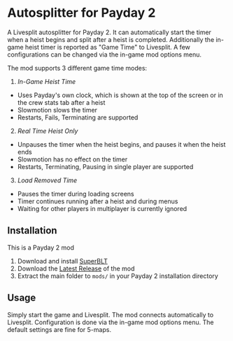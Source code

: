 # Autosplitter for Payday 2

A Livesplit autosplitter for Payday 2.
It can automatically start the timer when a heist begins and split after a heist is completed.
Additionally the in-game heist timer is reported as "Game Time" to Livesplit.
A few configurations can be changed via the in-game mod options menu.

The mod supports 3 different game time modes:
1. *In-Game Heist Time*
  * Uses Payday's own clock, which is shown at the top of the screen or in the crew stats tab after a heist
  * Slowmotion slows the timer
  * Restarts, Fails, Terminating are supported
2. *Real Time Heist Only*
  * Unpauses the timer when the heist begins, and pauses it when the heist ends
  * Slowmotion has no effect on the timer
  * Restarts, Terminating, Pausing in single player are supported
3. *Load Removed Time*
  * Pauses the timer during loading screens
  * Timer continues running after a heist and during menus
  * Waiting for other players in multiplayer is currently ignored


## Installation

This is a Payday 2 mod

1. Download and install [SuperBLT](https://superblt.znix.xyz/)
2. Download the [Latest Release](https://github.com/dyrax/payday2-autosplitter/releases/latest/download/AutoSplitter.zip) of the mod
3. Extract the main folder to `mods/` in your Payday 2 installation directory

## Usage

Simply start the game and Livesplit. The mod connects automatically to Livesplit.
Configuration is done via the in-game mod options menu. The default settings are fine for 5-maps.
